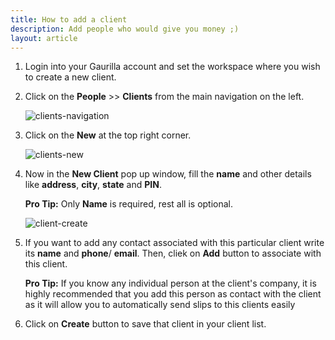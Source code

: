 ```yaml
---
title: How to add a client
description: Add people who would give you money ;)
layout: article
---
```

1. Login into your Gaurilla account and set the workspace where you wish to create a new client.

2. Click on the **People** >> **Clients** from the main navigation on the left.
	
	![clients-navigation]()

3. Click on the **New** at the top right corner.

	![clients-new]()

4. Now in the **New Client** pop up window, fill the **name** and other details like **address**, **city**, **state** and **PIN**.
	
	**Pro Tip:** Only **Name** is required, rest all is optional.

	![client-create]()

5. If you want to add any contact associated with this particular client write its **name** and **phone**/ **email**. Then, cliek on **Add** button to associate with this client.
	
	**Pro Tip:** If you know any individual person at the client's company, it is highly recommended that you add this person as contact with the client as it will allow you to automatically send slips to this clients easily

6. Click on **Create** button to save that client in your client list.
